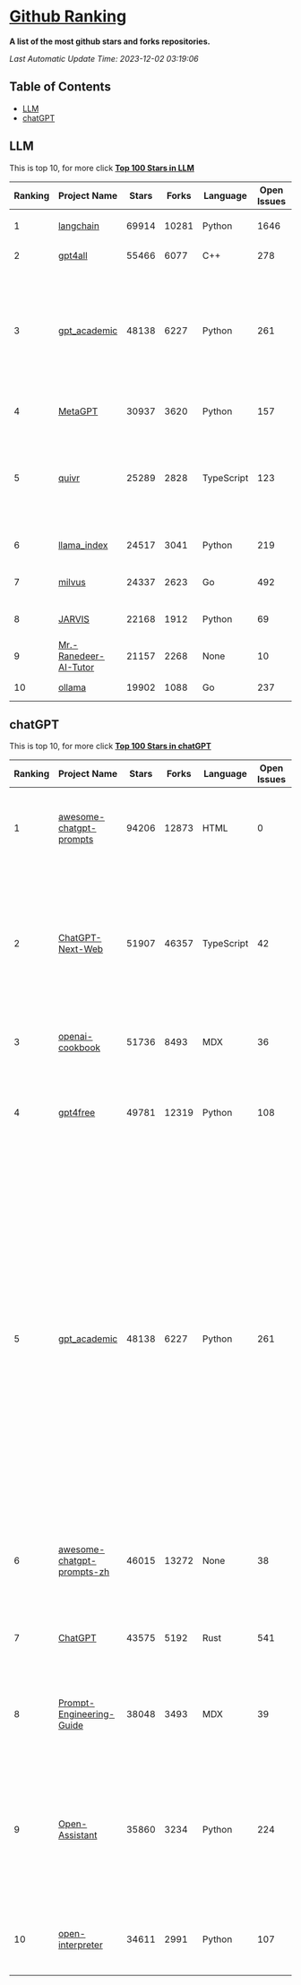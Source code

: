 [Github Ranking](./README.md)
==========

**A list of the most github stars and forks repositories.**

*Last Automatic Update Time: 2023-12-02 03:19:06*

## Table of Contents
 * [LLM](#LLM)
 * [chatGPT](#chatGPT)

## LLM

This is top 10, for more click **[Top 100 Stars in LLM](Top100/LLM.md)**

| Ranking | Project Name | Stars | Forks | Language | Open Issues | Description | Last Commit |
| ------- | ------------ | ----- | ----- | -------- | ----------- | ----------- | ----------- |
| 1 | [langchain](https://github.com/langchain-ai/langchain) | 69914 | 10281 | Python | 1646 | ⚡ Building applications with LLMs through composability ⚡ | 2023-12-02T03:17:20Z |
| 2 | [gpt4all](https://github.com/nomic-ai/gpt4all) | 55466 | 6077 | C++ | 278 | gpt4all: open-source LLM chatbots that you can run anywhere | 2023-12-01T22:06:48Z |
| 3 | [gpt_academic](https://github.com/binary-husky/gpt_academic) | 48138 | 6227 | Python | 261 | 为ChatGPT/GLM提供实用化交互界面，特别优化论文阅读/润色/写作体验，模块化设计，支持自定义快捷按钮&函数插件，支持Python和C++等项目剖析&自译解功能，PDF/LaTex论文翻译&总结功能，支持并行问询多种LLM模型，支持chatglm2等本地模型。兼容文心一言, moss, llama2, rwkv, claude2, 通义千问, 书生, 讯飞星火等。 | 2023-12-01T08:26:51Z |
| 4 | [MetaGPT](https://github.com/geekan/MetaGPT) | 30937 | 3620 | Python | 157 | 🌟 The Multi-Agent Framework: Given one line Requirement, return PRD, Design, Tasks, Repo | 2023-12-01T16:09:09Z |
| 5 | [quivr](https://github.com/StanGirard/quivr) | 25289 | 2828 | TypeScript | 123 | Your GenAI Second Brain 🧠  A personal productivity assistant ⚡️🤖 Chat with your files (PDF, CSV, ...)  & apps using GPT 3.5 / 4 turbo, Private, Anthropic, VertexAI, Ollama, LLMs, that you can share with users !  Local & Private alternative to OpenAI GPTs & ChatGPT | 2023-12-01T23:36:02Z |
| 6 | [llama_index](https://github.com/run-llama/llama_index) | 24517 | 3041 | Python | 219 | LlamaIndex (formerly GPT Index) is a data framework for your LLM applications | 2023-12-02T03:09:06Z |
| 7 | [milvus](https://github.com/milvus-io/milvus) | 24337 | 2623 | Go | 492 | A cloud-native vector database, storage for next generation AI applications | 2023-12-01T15:06:26Z |
| 8 | [JARVIS](https://github.com/microsoft/JARVIS) | 22168 | 1912 | Python | 69 | JARVIS, a system to connect LLMs with ML community. Paper: https://arxiv.org/pdf/2303.17580.pdf | 2023-12-01T01:47:08Z |
| 9 | [Mr.-Ranedeer-AI-Tutor](https://github.com/JushBJJ/Mr.-Ranedeer-AI-Tutor) | 21157 | 2268 | None | 10 | A GPT-4 AI Tutor Prompt for customizable personalized learning experiences. | 2023-11-18T21:18:14Z |
| 10 | [ollama](https://github.com/jmorganca/ollama) | 19902 | 1088 | Go | 237 | Get up and running with Llama 2 and other large language models locally | 2023-12-02T00:21:50Z |


## chatGPT

This is top 10, for more click **[Top 100 Stars in chatGPT](Top100/chatGPT.md)**

| Ranking | Project Name | Stars | Forks | Language | Open Issues | Description | Last Commit |
| ------- | ------------ | ----- | ----- | -------- | ----------- | ----------- | ----------- |
| 1 | [awesome-chatgpt-prompts](https://github.com/f/awesome-chatgpt-prompts) | 94206 | 12873 | HTML | 0 | This repo includes ChatGPT prompt curation to use ChatGPT better. | 2023-12-01T08:40:04Z |
| 2 | [ChatGPT-Next-Web](https://github.com/Yidadaa/ChatGPT-Next-Web) | 51907 | 46357 | TypeScript | 42 | A well-designed cross-platform ChatGPT UI (Web / PWA / Linux / Win / MacOS). 一键拥有你自己的跨平台 ChatGPT 应用。 | 2023-12-02T02:22:33Z |
| 3 | [openai-cookbook](https://github.com/openai/openai-cookbook) | 51736 | 8493 | MDX | 36 | Examples and guides for using the OpenAI API | 2023-12-01T11:48:20Z |
| 4 | [gpt4free](https://github.com/xtekky/gpt4free) | 49781 | 12319 | Python | 108 | The official gpt4free repository \| various collection of powerful language models | 2023-12-01T23:35:45Z |
| 5 | [gpt_academic](https://github.com/binary-husky/gpt_academic) | 48138 | 6227 | Python | 261 | 为ChatGPT/GLM提供实用化交互界面，特别优化论文阅读/润色/写作体验，模块化设计，支持自定义快捷按钮&函数插件，支持Python和C++等项目剖析&自译解功能，PDF/LaTex论文翻译&总结功能，支持并行问询多种LLM模型，支持chatglm2等本地模型。兼容文心一言, moss, llama2, rwkv, claude2, 通义千问, 书生, 讯飞星火等。 | 2023-12-01T08:26:51Z |
| 6 | [awesome-chatgpt-prompts-zh](https://github.com/PlexPt/awesome-chatgpt-prompts-zh) | 46015 | 13272 | None | 38 | ChatGPT 中文调教指南。各种场景使用指南。学习怎么让它听你的话。 | 2023-11-10T13:16:59Z |
| 7 | [ChatGPT](https://github.com/lencx/ChatGPT) | 43575 | 5192 | Rust | 541 | 🔮 ChatGPT Desktop Application (Mac, Windows and Linux) | 2023-11-28T20:56:18Z |
| 8 | [Prompt-Engineering-Guide](https://github.com/dair-ai/Prompt-Engineering-Guide) | 38048 | 3493 | MDX | 39 | 🐙 Guides, papers, lecture, notebooks and resources for prompt engineering | 2023-11-29T07:35:12Z |
| 9 | [Open-Assistant](https://github.com/LAION-AI/Open-Assistant) | 35860 | 3234 | Python | 224 | OpenAssistant is a chat-based assistant that understands tasks, can interact with third-party systems, and retrieve information dynamically to do so. | 2023-11-28T09:38:08Z |
| 10 | [open-interpreter](https://github.com/KillianLucas/open-interpreter) | 34611 | 2991 | Python | 107 | OpenAI's Code Interpreter in your terminal, running locally | 2023-12-02T00:24:26Z |

